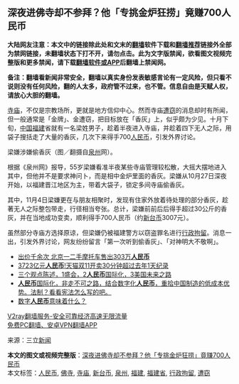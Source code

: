  <h2>深夜进佛寺却不参拜？他「专挑金炉狂捞」竟赚700人民币</h2> <p class="notice"><b>大陆网友注意：本文中的链接除此处和文末的<a href="https://github.com/bannedbook/fanqiang" >翻墙</a>软件下载和<a href="https://github.com/killgcd/justmysocks/blob/master/README.md">翻墙推荐</a>链接外全部为禁网链接，未翻墙状态下打不开，请勿点击。此为文字版禁闻，欲看图文视频完整版和更多禁闻，请下载<a href="https://github.com/bannedbook/fanqiang">翻墙软件或APP</a>后翻墙上禁闻网。</p><p>备注：翻墙看新闻非常安全，翻墙以真实身份发表敏感言论有一定风险，但只看不说则没有任何风险，翻的人太多，政府管不过来，也不管。信息自由是天赋人权，请放心大胆的翻墙。</b></p>  <div class="entry"> <p><a href="https://www.bannedbook.org/bnews/tag/%E5%AF%BA%E5%BA%99/" class="st_tag internal_tag" rel="tag" title="标签 寺庙 下的日志">寺庙</a>，不仅是宗教场所，更就是地方信仰中心。然而寺庙<a href="https://www.bannedbook.org/bnews/tag/%E9%81%AD%E7%AA%83/" class="st_tag internal_tag" rel="tag" title="标签 遭窃 下的日志">遭窃</a>的消息却时有所闻，但一般通常是「金牌」、金遭窃，把目标放在「香灰」上，似乎颇为少见。十月下旬，<span class='wp_keywordlink_affiliate'><a href="https://www.bannedbook.org/" title="中国" target="_blank">中国</a></span><a href="https://www.bannedbook.org/bnews/tag/%e7%a6%8f%e5%bb%ba/" class="st_tag internal_tag" rel="tag" title="标签 福建 下的日志">福建</a>省就有一名梁姓男子，趁着半夜进入寺庙，并趁着四下无人之际，用袋子搜括走了大量的香灰，几次下来得手700<a href="https://www.bannedbook.org/bnews/tag/%e4%ba%ba%e6%b0%91%e5%b8%81/" class="st_tag internal_tag" rel="tag" title="标签 人民币 下的日志">人民币</a>，引发外界讨论。</p> <p></p> <p>梁嫌涉嫌偷香灰（图／翻摄自<a href="https://www.bannedbook.org/bnews/tag/%e6%b3%89%e5%b7%9e/" class="st_tag internal_tag" rel="tag" title="标签 泉州 下的日志">泉州</a>网）。</p> <p>根据《泉州网》报导，55岁梁嫌看准半夜某些寺庙管理较松散，大摇大摆地进入其中，但他并不是要求神问卜，而是相中金炉里面的香灰。梁嫌从10月27日深夜开始，以福建晋江地区为主，带着大袋子，锁定多间寺庙偷香灰。</p>  <p>其中，11月4日梁嫌更在与朋友相聚时，发现有住家外放着待处理的部分香灰，趁著无人之际整包带走，行径相当夸张。总计，梁嫌前前后后得手超过30公斤的香灰，并在当地成功变卖，顺利得手700人民币（约<a href="https://www.bannedbook.org/bnews/tag/%E6%96%B0%E5%8F%B0%E5%B8%81/" class="st_tag internal_tag" rel="tag" title="标签 新台币 下的日志">新台币</a>3007元）。</p> <p>虽然部分寺庙方选择原谅，但梁嫌仍被福建警方以窃盗罪名进行<a href="https://www.bannedbook.org/bnews/tag/%E8%A1%8C%E6%94%BF%E6%8B%98%E7%95%99/" class="st_tag internal_tag" rel="tag" title="标签 行政拘留 下的日志">行政拘留</a>。消息一出，引发外界讨论，网友纷纷留言「第一次听到偷香灰」、「对神明大不敬啊」。</p> <ul class='op-related-articles' title='相关阅读'> <li><a href='https://www.bannedbook.org/bnews/baitai/20201112/1430077.html' target='_blank'>出价千余次 北京一二手摩托车售出303万<b>人民币</b></a></li> <li><a href='https://www.bannedbook.org/bnews/baitai/20201111/1429481.html' target='_blank'>3723亿元<b>人民币</b>!天猫双11开卖30分钟超过去年1天纪录</a></li> <li><a href='https://www.bannedbook.org/bnews/bannedvideo/20201029/1429349.html' target='_blank'>三个观点陈述，1盛会，2<b>人民币</b>国际化，3美国未来之路</a></li> <li><a href='https://www.bannedbook.org/bnews/bannedvideo/20201031/1429347.html' target='_blank'><b>人民币</b>国际化，非走不可之路，结合数字化<b>人民币</b>，重拾中国制造的低成本优势。法制？看看宪法怎么写的吧。</a></li> <li><a href='https://www.bannedbook.org/bnews/ssgc/20201110/1428915.html' target='_blank'>数字<b>人民币</b>意味着什么？</a></li> </ul> <p class="texttj"> <a href="https://www.bannedbook.org/forum23/topic22702.html" target="_blank">V2ray翻墙服务-安全可靠经济高速无限流量</a><br/> <a href="https://github.com/bannedbook/fanqiang/wiki/%E7%A6%81%E9%97%BB%E7%BD%91%E5%AE%89%E5%8D%93%E7%BF%BB%E5%A2%99%E6%96%B0%E9%97%BBAPP" target="_blank">免费PC翻墙、安卓VPN翻墙APP</a></p><p> 来源：三立<span class='wp_keywordlink_affiliate'><a href="https://www.bannedbook.org/" title="新闻">新闻</a></span> </p><a name='sharetosocial'></a>       <div><b>本文的图文或视频完整版</b>：<a href='https://www.bannedbook.org/bnews/cbnews/20201115/1431166.html'>深夜进佛寺却不参拜？他「专挑金炉狂捞」竟赚700人民币</a></div>  </div><!--END ENTRY--> <div class="postfooter"> <div>本文标签：<a href="https://www.bannedbook.org/bnews/tag/%e4%ba%ba%e6%b0%91%e5%b8%81/" rel="tag">人民币</a>, <a href="https://www.bannedbook.org/bnews/tag/%e4%bd%9b%e5%af%ba/" rel="tag">佛寺</a>, <a href="https://www.bannedbook.org/bnews/tag/%E5%AF%BA%E5%BA%99/" rel="tag">寺庙</a>, <a href="https://www.bannedbook.org/bnews/tag/%E6%96%B0%E5%8F%B0%E5%B8%81/" rel="tag">新台币</a>, <a href="https://www.bannedbook.org/bnews/tag/%e6%b3%89%e5%b7%9e/" rel="tag">泉州</a>, <a href="https://www.bannedbook.org/bnews/tag/%e7%a6%8f%e5%bb%ba/" rel="tag">福建</a>, <a href="https://www.bannedbook.org/bnews/tag/%E7%A6%8F%E5%BB%BA%E7%9C%81/" rel="tag">福建省</a>, <a href="https://www.bannedbook.org/bnews/tag/%E8%A1%8C%E6%94%BF%E6%8B%98%E7%95%99/" rel="tag">行政拘留</a>, <a href="https://www.bannedbook.org/bnews/tag/%E9%81%AD%E7%AA%83/" rel="tag">遭窃</a></div>  </div><!--END POSTFOOTER--> 